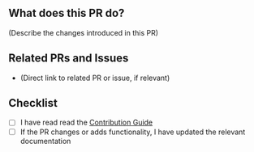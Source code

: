 <!--
Thank you for sending the PR! We appreciate you spending the time to work on these changes.

Help us understand your motivation by explaining why you decided to make this change.

You can learn more about contributing to appwrite here: https://github.com/copilotkit/copilotkit/blob/master/CONTRIBUTING.md

Happy contributing!

-->

## What does this PR do?

(Describe the changes introduced in this PR)

## Related PRs and Issues

- (Direct link to related PR or issue, if relevant)

## Checklist

- [ ] I have read read the [Contribution Guide](https://github.com/copilotkit/copilotkit/blob/master/CONTRIBUTING.md)
- [ ] If the PR changes or adds functionality, I have updated the relevant documentation